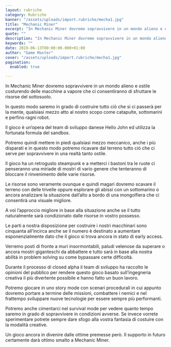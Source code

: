 ```yaml
---
layout: rubriche
category: Rubriche
banner: "/assets/uploads/import.rubriche/mecha1.jpg"
title: "Mechanic Miner"
excerpt: "In Mechanic Miner dovremo sopravvivere in un mondo alieno e ostile costurendo delle macchine a vapore che ci consentiranno di sfruttare le risorse del sottosuolo. In questo modo saremo in grado di costruire tutto ciò che si  ci passerà per la mente, qualsiasi mezzo atto al nostro scopo come catapulte, sottomarini e perfino ragni robot. [&hellip"
quote: ""
description: "In Mechanic Miner dovremo sopravvivere in un mondo alieno e ostile costurendo delle macchine a vapore che ci consentiranno di sfruttare le risorse del sottosuolo. In questo modo saremo in grado di costruire tutto ciò che si  ci passerà per la mente, qualsiasi mezzo atto al nostro scopo come catapulte, sottomarini e perfino ragni robot. [&hellip"
keywords: ""
date: 2019-06-13T00:00:00.000+01:00
author: "Game Master"
cover: "/assets/uploads/import.rubriche/mecha1.jpg"
pagination:
  enabled: true

---
```


In Mechanic Miner dovremo sopravvivere in un mondo alieno e ostile costurendo delle macchine a vapore che ci consentiranno di sfruttare le risorse del sottosuolo.

In questo modo saremo in grado di costruire tutto ciò che si ci passerà per la mente, qualsiasi mezzo atto al nostro scopo come catapulte, sottomarini e perfino ragni robot.

Il gioco è un’opera del team di sviluppo danese Hello John ed utilizza la fortunata formula del sandbox.

Potremo quindi mettere in piedi qualsiasi mezzo meccanico, anche i più disparati e in questo modo potremo ricavare dal terreno tutto ciò che ci serve per sopravvivere in una realtà tanto ostile.

Il gioco ha un retrogusto steampunk e a metterci i bastoni tra le ruote ci penseranno una miriade di mostri di vario genere che tenteranno di bloccare il rinvenimento delle varie risorse.

Le risorse sono veramente ovunque e quindi magari dovremo scavare il terreno con delle trivelle oppure esplorare gli abissi con un sottomarino o ancora analizzare la situazione dall’alto a bordo di una mongolfiera che ci consentirà una visuale migliore.

A voi l’approccio migliore in base alla situazione anche se il tutto naturalmente sarà condizionato dalle risorse in vostro possesso.

Le parti a nostra disposizione per costruire i nostri macchinari sono cinquanta all’incirca anche se il numero è destinato a aumentare esponenzialmente dato che il gioco si trova ancora in stato di early access.

Verremo posti di fronte a muri insormontabili, paludi velenose da superare o ancora mostri giganteschi da abbattere e tutto sarà in base alla nostra abilità in problem solving su come bypassare certe difficoltà.

Durante il processo di closed alpha il team di sviluppo ha raccolto le opinioni del pubblico per rendere questo gioco basato sull’ingegneria creativa il più divertente possibile e hanno fatto un buon lavoro.

Potremo giocare in uno story mode con scenari procedurali in cui appunto dovremo portare a termine delle missioni, combattere i nemici e nel frattempo sviluppare nuove tecnologie per essere sempre più performanti.

Potremo anche cimentarci nel survival mode per vedere quanto tempo saremo in grado di sopravvivere in condizioni avverse. Se invece vorrete sperimentare potrete sempre dare sfogo alla vostra fantasia di costuire con la modalità creative.

Un gioco ancora in divenire dalle ottime premesse però. Il supporto in futuro certamente darà ottimo smalto a Mechanic Miner.